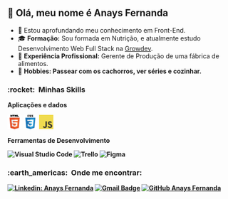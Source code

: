 ## 💜 Olá, meu nome é <strong>Anays Fernanda</strong>

- 🌱 Estou aprofundando meu conhecimento em Front-End.
- 🎓 <strong>Formação:</strong> Sou formada em Nutrição, e atualmente estudo Desenvolvimento Web Full Stack na <a href="https://www.growdev.com.br/">Growdev</a>.
- 💼 <strong>Experiência Profissional:</strong> Gerente de Produção de uma fábrica de alimentos.
- &#128692; <strong>Hobbies:</Hobbier> Passear com os cachorros, ver séries e cozinhar.

<h3> :rocket: &nbsp;Minhas Skills </h3>

**Aplicações e dados**

<code><img height="32" src="https://raw.githubusercontent.com/github/explore/80688e429a7d4ef2fca1e82350fe8e3517d3494d/topics/html/html.png" alt="HTML5"/></code>
<code><img height="32" src="https://raw.githubusercontent.com/github/explore/80688e429a7d4ef2fca1e82350fe8e3517d3494d/topics/css/css.png" alt="CSS"/></code>
<code><img height="32" src="https://raw.githubusercontent.com/github/explore/80688e429a7d4ef2fca1e82350fe8e3517d3494d/topics/javascript/javascript.png" alt="Javascript"/></code>
 
 **Ferramentas de Desenvolvimento**

  ![Visual Studio Code](https://img.shields.io/badge/-Visual%20Studio%20Code-333333?style=flat&logo=visual-studio-code&logoColor=007ACC)
  ![Trello](https://img.shields.io/badge/-Trello-333333?style=flat&logo=trello&logoColor=007ACC)
  ![Figma](https://img.shields.io/badge/-Figma-333333?style=flat&logo=figma&logoColor=007ACC)
 <br/>

<h3> :earth_americas: &nbsp;Onde me encontrar: </h3> 

[![Linkedin: Anays Fernanda](https://img.shields.io/badge/-anaysfernandadesouza-blue?style=flat-square&logo=Linkedin&logoColor=white&link=https://www.linkedin.com/in/anaysfernandadesouza/)](https://www.linkedin.com/in/anaysfernandadesouza/)
[![Gmail Badge](https://img.shields.io/badge/-a.fernandadesouza@gmail.com-006bed?style=flat-square&logo=Gmail&logoColor=white&link=mailto:a.fernandadesouza@gmail.com)](mailto:a.fernandadesouza@gmail.com)
[![GitHub Anays Fernanda]( https://img.shields.io/github/followers/AnaysFernanda?label=follow&style=social)](https://github.com/anaysfernanda)
